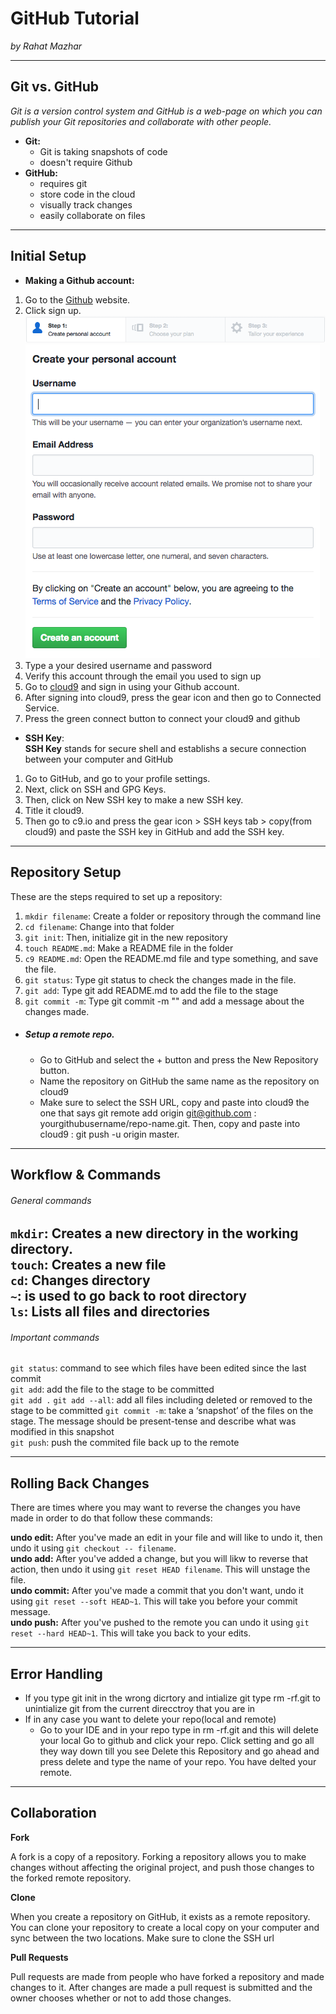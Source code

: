 # GitHub Tutorial

_by Rahat Mazhar_

---
## Git vs. GitHub
_Git is a version control system and GitHub is a web-page on which you can publish your Git repositories and collaborate with other people._

* **Git:**   
  * Git is taking snapshots of code   
  * doesn't require Github  
* **GitHub:**   
  * requires git   
  * store code in the cloud  
  * visually track changes   
  * easily collaborate on files  


---
## Initial Setup

* **Making a Github account:**
1. Go to the [Github](github.com) website.
2. Click sign up.
![](account.png)
![](account-2.png)
3. Type a your desired username and password 
4. Verify this account through the email you used to sign up
5. Go to [cloud9](c9.io) and sign in using your Github account.
6. After signing into cloud9, press the gear icon and then go to Connected Service.
7. Press the green connect button to connect your cloud9 and github

* **SSH Key**:   
**SSH Key** stands for secure shell and establishs a secure connection between your computer and GitHub
1. Go to GitHub, and go to your profile settings.
2. Next, click on SSH and GPG Keys.
3. Then, click on New SSH key to make a new SSH key.
3. Title it cloud9. 
4. Then go to c9.io and press the gear icon > SSH keys tab > copy(from cloud9) and paste the SSH key in GitHub and add the SSH key.  

---
## Repository Setup
These are the steps required to set up a repository:
1. `mkdir filename`: Create a folder or repository through the command line
2. `cd filename`: Change into that folder 
3. `git init`: Then, initialize git in the new repository 
4. `touch README.md`: Make a README file in the folder 
5. `c9 README.md`: Open the README.md file and type something, and save the file.
6. `git status`: Type git status to check the changes made in the file.
7. `git add`: Type git add README.md to add the file to the stage
8. `git commit -m`: Type git commit -m "" and add a message about the changes made.  
 
* ##### **Setup a remote repo**. 
  * Go to GitHub and select the + button and press the New Repository button. 
  * Name the repository on GitHub the same name as the repository on cloud9
  * Make sure to select the SSH URL, copy and paste into cloud9 the one that says git remote add origin git@github.com : yourgithubusername/repo-name.git. Then, copy and paste into cloud9 : git push -u origin master.


---
## Workflow & Commands
###### General commands
`mkdir`: Creates a new directory in the working directory.  
`touch`: Creates a new file  
`cd`: Changes directory  
`~`: is used to go back to root directory  
`ls`: Lists all files and directories
---
###### Important commands

`git status`: command to see which files have been edited since the last commit  
`git add`: add the file to the stage to be committed  
`git add .` 
`git add --all`: add all files including deleted or removed to the stage to be committed 
`git commit -m`: take a ‘snapshot’ of the files on the stage.  The message should be present-tense and describe what was modified in this snapshot  
`git push`: push the commited file back up to the remote


---
## Rolling Back Changes

There are times where you may want to reverse the changes you have made in order to do that follow these commands:  

**undo edit:** After you've made an edit in your file and will like to undo it, then undo it using `git checkout -- filename`.  
**undo add:** After you've added a change, but you will likw to reverse that action, then undo it using `git reset HEAD filename`. This will unstage the file.    
**undo commit:** After you've made a commit that you don't want, undo it using `git reset --soft HEAD~1`. This will take you before your commit message.  
**undo push:** After you've pushed to the remote you can undo it using `git reset --hard HEAD~1`. This will take you back to your edits.


---
## Error Handling
* If you type git init in the wrong dicrtory and intialize git type rm -rf.git to unintialize git from the current direcctroy that you are in
* If in any case you want to delete your repo(local and remote) 
  * Go to your IDE and in your repo type in rm -rf.git and this will delete your local
Go to github and click your repo. Click setting and go all they way down till you see Delete this Repository and go ahead and press delete and type the name of your repo. You have delted your remote.

---
## Collaboration

**Fork**

A fork is a copy of a repository. Forking a repository allows you to make changes without affecting the original project, and push those changes to the forked remote repository.

**Clone**

When you create a repository on GitHub, it exists as a remote repository. You can clone your repository to create a local copy on your computer and sync between the two locations. Make sure to clone the SSH url

**Pull Requests**

Pull requests are made from people who have forked a repository and made changes to it. After changes are made a pull request is submitted and the owner chooses whether or not to add those changes.
